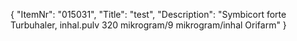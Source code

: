 {
  "ItemNr": "015031",
  "Title": "test",
  "Description": "Symbicort forte Turbuhaler, inhal.pulv 320 mikrogram/9 mikrogram/inhal Orifarm"
}